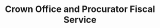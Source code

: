 ---
schema: default
title: Crown Office and Procurator Fiscal Service
description: an agency of the Scottish Government
logo: ''
type:
- Other agency
portal_url: ''
org_url: https://www.copfs.gov.uk/
twitter_handle: 
wikidata_qid: Q5189419
wdtk_id: crown_office_and_procurator_fiscal_scotland
---